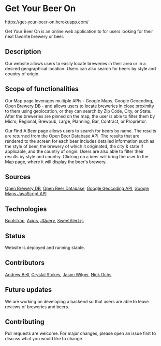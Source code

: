 # Get Your Beer On

https://get-your-beer-on.herokuapp.com/

Get Your Beer On is an online web application to for users looking for their next favorite brewery or beer.

## Description

Our website allows users to easily locate breweries in their area or in a desired geographical location. Users can also search for beers by style and country of origin.

## Scope of functionalities

Our Map page leverages multiple APIs - Google Maps, Google Geocoding, Open Brewery DB - and allows users to locate breweries in close proximity to them using geolocation, or they can search by Zip Code, City, or State. After the breweries are pinned on the map, the user is able to filter them by Micro, Regional, Brewpub, Large, Planning, Bar, Contract, or Proprietor.

Our Find A Beer page allows users to search for beers by name. The results are returned from the Open Beer Database API. The results that are rendered to the screen for each beer includes detailed information such as the style of beer, the brewery of which it originated, the city & state if applicable, and the country of origin. Users are also able to filter their results by style and country. Clicking on a beer will bring the user to the Map page, where it will display the beer's brewery.

## Sources

[Open Brewery DB](https://www.openbrewerydb.org/), [Open Beer Database](https://data.opendatasoft.com/explore/dataset/open-beer-database%40public-us/api/), [Google Geocoding API](https://developers.google.com/maps/documentation/geocoding/overview), [Google Maps JavaScript API](https://developers.google.com/maps/documentation/javascript/overview)

## Technologies

[Bootstrap](https://getbootstrap.com/), [Axios](https://github.com/axios/axios), [JQuery](https://jquery.com/), [SweetAlert.js](https://sweetalert.js.org/)

## Status

Website is deployed and running stable.

## Contributors

[Andrew Bell](https://github.com/fiixed),
[Crystal Stokes](https://github.com/CStokes81),
[Jason Wilger](https://github.com/JasonWilger),
[Nick Ochs](https://github.com/n-ochs)

## Future updates

We are working on developing a backend so that users are able to leave reviews of breweries and beers.

## Contributing

Pull requests are welcome. For major changes, please open an issue first to discuss what you would like to change.
